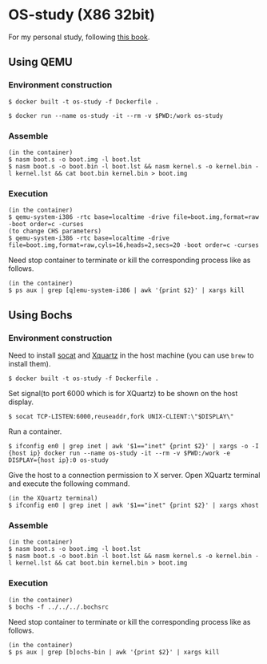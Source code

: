 # OS-study (X86 32bit)
For my personal study, following [this book](https://gihyo.jp/book/2019/978-4-297-10847-2).


## Using QEMU
### Environment construction

```
$ docker built -t os-study -f Dockerfile .
```

```
$ docker run --name os-study -it --rm -v $PWD:/work os-study
```

### Assemble

```
(in the container)
$ nasm boot.s -o boot.img -l boot.lst
$ nasm boot.s -o boot.bin -l boot.lst && nasm kernel.s -o kernel.bin -l kernel.lst && cat boot.bin kernel.bin > boot.img
```

### Execution

```
(in the container)
$ qemu-system-i386 -rtc base=localtime -drive file=boot.img,format=raw -boot order=c -curses
(to change CHS parameters)
$ qemu-system-i386 -rtc base=localtime -drive file=boot.img,format=raw,cyls=16,heads=2,secs=20 -boot order=c -curses
```

Need stop container to terminate or kill the corresponding process like as follows. 
```
(in the container)
$ ps aux | grep [q]emu-system-i386 | awk '{print $2}' | xargs kill
```


## Using Bochs
### Environment construction
Need to install [socat](http://www.dest-unreach.org/socat/) and [Xquartz](https://www.xquartz.org/) in the host machine (you can use `brew` to install them).

```
$ docker built -t os-study -f Dockerfile .
```

Set signal(to port 6000 which is for XQuartz) to be shown on the host display. 
```
$ socat TCP-LISTEN:6000,reuseaddr,fork UNIX-CLIENT:\"$DISPLAY\"
```

Run a container.
```
$ ifconfig en0 | grep inet | awk '$1=="inet" {print $2}' | xargs -o -I {host ip} docker run --name os-study -it --rm -v $PWD:/work -e DISPLAY={host ip}:0 os-study
```

Give the host to a connection permission to X server. Open XQuartz terminal and execute the following command.
```
(in the XQuartz terminal)
$ ifconfig en0 | grep inet | awk '$1=="inet" {print $2}' | xargs xhost
```


### Assemble

```
(in the container)
$ nasm boot.s -o boot.img -l boot.lst
$ nasm boot.s -o boot.bin -l boot.lst && nasm kernel.s -o kernel.bin -l kernel.lst && cat boot.bin kernel.bin > boot.img
```

### Execution

```
(in the container)
$ bochs -f ../../../.bochsrc
```

Need stop container to terminate or kill the corresponding process like as follows.
```
(in the container)
$ ps aux | grep [b]ochs-bin | awk '{print $2}' | xargs kill
```
